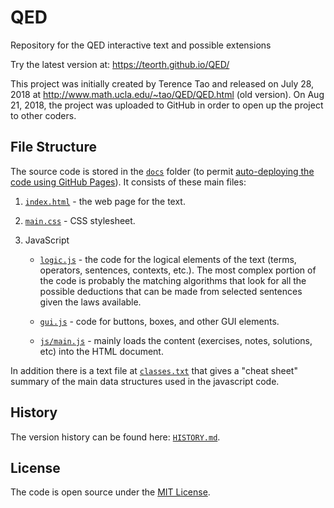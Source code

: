 # QED

Repository for the QED interactive text and possible extensions

Try the latest version at: <https://teorth.github.io/QED/>

This project was initially created by Terence Tao and released on July 28,
2018 at http://www.math.ucla.edu/~tao/QED/QED.html (old version). On Aug 21,
2018, the project was uploaded to GitHub in order to open up the project to
other coders.


## File Structure

The source code is stored in the [`docs`](docs) folder (to permit
[auto-deploying the code using GitHub Pages][github-publishing]). It consists
of these main files:

1. [`index.html`](docs/index.html) - the web page for the text.

2. [`main.css`](docs/main.css) - CSS stylesheet.

3. JavaScript

   * [`logic.js`](docs/logic.js) - the code for the logical elements of the
     text (terms, operators, sentences, contexts, etc.). The most complex
     portion of the code is probably the matching algorithms that look for
     all the possible deductions that can be made from selected sentences
     given the laws available.

   * [`gui.js`](docs/gui.js) - code for buttons, boxes, and other GUI
     elements.

   * [`js/main.js`](docs/js/main.js) - mainly loads the content (exercises, notes,
     solutions, etc) into the HTML document.

In addition there is a text file at [`classes.txt`](docs/classes.txt) that
gives a "cheat sheet" summary of the main data structures used in the
javascript code.

## History

The version history can be found here: [`HISTORY.md`](HISTORY.md).

## License

The code is open source under the [MIT License](LICENSE).


[github-publishing]: https://help.github.com/articles/configuring-a-publishing-source-for-github-pages/#publishing-your-github-pages-site-from-a-docs-folder-on-your-master-branch
